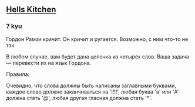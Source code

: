 <h2><a href=https://www.codewars.com/kata/57d1f36705c186d018000813/train/javascript target="_blank">Hells Kitchen</a></h2><h3>7 kyu</h3><p><ya-tr-span data-index="31-0" data-translated="true" data-source-lang="en" data-target-lang="ru" data-value="Gordon Ramsay shouts. " data-translation="Гордон Рамзи кричит. " data-ch="0" data-type="trSpan" style="visibility: inherit !important;" data-selected="false">Гордон Рамзи кричит. </ya-tr-span><ya-tr-span data-index="31-1" data-translated="true" data-source-lang="en" data-target-lang="ru" data-value="He shouts and swears. " data-translation="Он кричит и ругается. " data-ch="0" data-type="trSpan" style="visibility: inherit !important;">Он кричит и ругается. </ya-tr-span><ya-tr-span data-index="31-2" data-translated="true" data-source-lang="en" data-target-lang="ru" data-value="There may be something wrong with him." data-translation="Возможно, с ним что-то не так." data-ch="0" data-type="trSpan" style="visibility: inherit !important;">Возможно, с ним что-то не так.</ya-tr-span></p><p><ya-tr-span data-index="32-0" data-translated="true" data-source-lang="en" data-target-lang="ru" data-value="Anyway, you will be given a string of four words. " data-translation="В любом случае, вам будет дана цепочка из четырёх слов. " data-ch="0" data-type="trSpan" style="visibility: inherit !important;">В любом случае, вам будет дана цепочка из четырёх слов. </ya-tr-span><ya-tr-span data-index="32-1" data-translated="true" data-source-lang="en" data-target-lang="ru" data-value="Your job is to turn them in to Gordon language. " data-translation="Ваша задача — перевести их на язык Гордона. " data-ch="0" data-type="trSpan" style="visibility: inherit !important;">Ваша задача — перевести их на язык Гордона. </ya-tr-span></p><p><ya-tr-span data-index="33-0" data-translated="true" data-source-lang="en" data-target-lang="ru" data-value="Rules:" data-translation="Правила:" data-ch="0" data-type="trSpan" style="visibility: inherit !important;">Правила:</ya-tr-span></p><p><ya-tr-span data-index="34-0" data-translated="true" data-source-lang="en" data-target-lang="ru" data-value="Obviously the words should be Caps, Every word should end with '!!!!', An" data-translation="Очевидно, что слова должны быть написаны заглавными буквами, каждое слово должно заканчиваться на '!!!!', лю" data-ch="0" data-type="trSpan" style="visibility: inherit !important;">Очевидно, что слова должны быть написаны заглавными буквами, каждое слово должно заканчиваться на '!!!!', лю</ya-tr-span><ya-tr-span data-index="34-1" data-translated="true" data-source-lang="en" data-target-lang="ru" data-value="y letter 'a' or 'A' should become '@', Any other vowel should become '*'." data-translation="бая буква 'a' или 'A' должна стать '@', любая другая гласная должна стать '*'." data-ch="0" data-type="trSpan" style="visibility: inherit !important;">бая буква 'a' или 'A' должна стать '@', любая другая гласная должна стать '*'.</ya-tr-span></p>